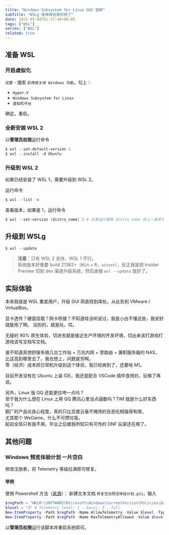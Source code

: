 ```yaml
---
title: "Windows Subsystem for Linux GUI 尝鲜"
subTitle: "WSLg 使用体验真的绝了"
date: 2021-05-08T01:37:49+08:00
tags: ["WSL"]
series: ["WSL"]
related: true
---
```


## 准备 WSL
### 开启虚拟化
`设置` - 搜索 `启用或关闭 Windows 功能`，勾上：  
* `Hyper-V`  
* `Windows Subsystem for Linux`  
* `虚拟机平台`  

确定，重启。  

### 全新安装 WSL 2
以**管理员权限**运行命令
```Powershell
$ wsl --set-default-version 2
$ wsl --install -d Ubuntu
```

### 升级到 WSL 2
如果已经安装了 WSL 1，需要升级到 WSL 2。

运行命令
```Powershell
$ wsl --list -v
```

查看版本，如果是 1，运行命令
```Powershell
$ wsl --set-version [distro_name] 2 # 注意自行替换 distro_name 成上一条命令对应发行版的 NAME
```

## 升级到 WSLg
```Powershell
$ wsl --update
```

> **注意**：只有 WSL 2 支持，WSL 1 不行。  
> 系统版本好像要 build 21362+（<kbd>Win</kbd> + <kbd>R</kbd>，`winver`），反正我是把 Insider Preview 切到 dev 渠道升级系统，然后直接 `wsl --update` 就好了。  

## 实际体验
本来我就是 WSL 重度用户，升级 GUI 简直挠到痒处。从此告别 VMware / VirtualBox。  

显卡透传？硬盘挂载？网卡桥接？不知道哇没听说过，我是小白不懂这些，我安好就能用了啊。
没别的，就是玩，哎。  

无缝的 90% 原生体验，切进去就是接近生产环境的开发环境，切出来该打游戏打游戏该写文档写文档。  

谁不知道真想舒服多搞几台工作站 + 万兆内网 + 旁路由 + 兼职服务器的 NAS，比这高到哪里去了。我也想上，问题是穷啊。  
零（经济）成本把日常机升级到这个体验，我已经爽到了，还要啥 M1。  

目前开发没有在 Ubuntu 上装 IDE，我还是配合 VSCode 插件食用的，玩够了再说。  

另外，Linux 版 QQ 还能更拉垮一点吗？  
至于我为什么想在 Linux 上用 QQ 腾讯心里没点逼数吗？TIM 就是什么好东西吗？  
鹅厂的产品论良心程度，真的只比百度云毫不掩饰的丑恶吃相强得有限。  
尤其那个 WeGame，什么不可燃垃圾。  
起初全班只有我不用，毕业之后据我所知只有可怜的 DNF 玩家还在用了。  

## 其他问题
### Windows 预览体验计划 一片空白
修改注册表，将 Telemetry 等级拉满即可修复。

#### 举例
使用 Powershell 方法（[来源](https://blog.csdn.net/weixin_49192027/article/details/114701895)）：
新建文本文档 `修复空白预览体验计划.ps1`，输入

```Powershell
$regPath = "HKLM:\SOFTWARE\Microsoft\Windows\CurrentVersion\Policies\DataCollection"
$level = "3" # Telemetry level: 1 - basic, 3 - full
New-ItemProperty -Path $regPath -Name AllowTelemetry -Value $level -Type Dword -Force
New-ItemProperty -Path $regPath -Name MaxTelemetryAllowed -Value $level -Type Dword -Force
```

以**管理员权限**运行该脚本并重启系统即可。  

